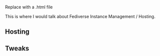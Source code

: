Replace with a .html file

This is where I would talk about Fediverse Instance Management / Hosting.


## Hosting

## Tweaks